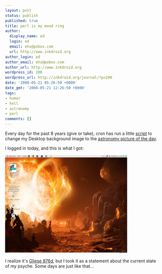 ```yaml
---
layout: post
status: publish
published: true
title: perl is my mood ring
author:
  display_name: ed
  login: ed
  email: ehs@pobox.com
  url: http://www.inkdroid.org
author_login: ed
author_email: ehs@pobox.com
author_url: http://www.inkdroid.org
wordpress_id: 200
wordpress_url: http://inkdroid.org/journal/?p=200
date: '2008-05-21 05:26:50 +0000'
date_gmt: '2008-05-21 12:26:50 +0000'
tags:
- humor
- hell
- astronomy
- perl
comments: []
---
```

<p>Every day for the past 8 years (give or take), cron has run a little <a href="http://web.archive.org/web/20101217005819/http://inkdroid.org/bzr/bin/apod">script</a> to change my Desktop background image to the <a href="http://antwrp.gsfc.nasa.gov/apod/astropix.html">astronomy picture of the day</a>.</p>
<p>I logged in today, and this is what I got:</p>
<p><a href='/images/desktop-20080521.jpg'><img src='/images/desktop-20080521.jpg' alt='desktop 2008-05-21' width='400' class='alignnone' /></a></p>
<p>I realize it's <a href="http://antwrp.gsfc.nasa.gov/apod/ap080521.html">Gliese 876d</a>, but I took it as a statement about the current state of my psyche. Some days are just like that...</p>
